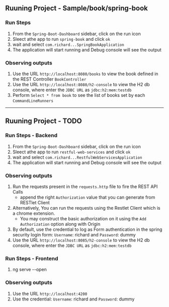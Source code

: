 ## Ruuning Project - Sample/book/spring-book

### Run Steps

1. From the `Spring-Boot-Dashboard` sidebar, click on the run icon
2. Sleect athe app to run `spring-book` and click `ok`
3. wait and select `com.richard...SpringBookApplication`
4. The application will start running and Debug console will see the output

### Observing outputs

1. Use the URL `http://localhost:8080/books` to view the book defined in the REST Controller `BookController`
2. Use the URL `http://localhost:8080/h2-console` to view the H2 db console, where enter the `JDBC URL` as `jdbc:h2:mem:testdb`
3. Perform `Select * from book` to see the list of books set by each `CommandLineRunners`

---

## Ruuning Project - TODO

### Run Steps - Backend

1. From the `Spring-Boot-Dashboard` sidebar, click on the run icon
2. Sleect athe app to run `restful-web-services` and click `ok`
3. wait and select `com.richard...RestfulWebServicesApplication`
4. The application will start running and Debug console will see the output

### Observing outputs

1. Run the requests present in the `requests.http` file to fire the REST API Calls
    - append the right `Authorization` value that you can generate from RESTlet Client
2. Alternatively, You can run the requests using the Restlet Client which is a chrome extension.
    - You may construct the basic authorization on it using the `Add Authorization` option along with Origin
3. By default, use the credential to log as Form authentication in the spring security login form: `Username`: richard and `Password`: dummy
3. Use the URL `http://localhost:8085/h2-console` to view the H2 db console, where enter the `JDBC URL` as `jdbc:h2:mem:testdb`


### Run Steps - Frontend

1. ng serve --open

### Observing outputs

1. Use the URL `http://localhost:4200` 
2. Use the credential: `Username`: richard and `Password`: dummy
